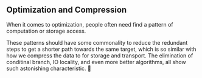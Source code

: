 ## Optimization and Compression

When it comes to optimization, people often need find a pattern of computation or storage access.

These patterns should have some commonality to reduce the redundant steps to get a shorter path towards the same target, which is so similar with how we compress the data to for storage and transport. The elimination of conditinal branch, IO locality, and even more better algorithms, all show such astonishing characteristic. 🤔
